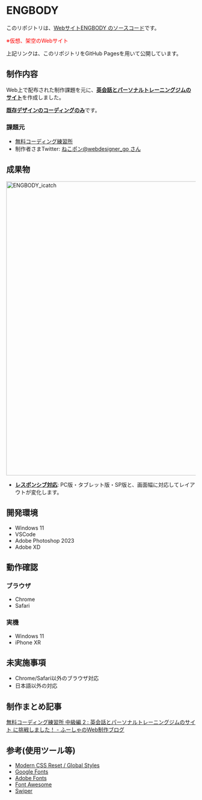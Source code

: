 # ENGBODY

このリポジトリは、<u>Webサイト[ENGBODY](https://fuchsia-84.github.io/ENGBODY/) のソースコード</u>です。

<span style="color: red;">※仮想、架空のWebサイト</span>

上記リンクは、このリポジトリをGitHub Pagesを用いて公開しています。

## 制作内容

Web上で配布された制作課題を元に、<u>**英会話とパーソナルトレーニングジムのサイト**</u>を作成しました。

<u>**既存デザインのコーディングのみ**</u>です。

### 課題元

- [無料コーディング練習所](https://webdesigner-go.com/coding-practice/)
- 制作者さまTwitter: [ねこポン@webdesigner_go さん](https://twitter.com/webdesigner_go)

## 成果物
  
<img width="783" alt="ENGBODY_icatch" src="https://github.com/fuchsia-84/ENGBODY/assets/46129202/ab9b75e9-1d17-4c8a-9b94-cd31cfca136b">

- <u>**レスポンシブ対応**</u>: PC版・タブレット版・SP版と、画面幅に対応してレイアウトが変化します。

## 開発環境

- Windows 11
- VSCode
- Adobe Photoshop 2023
- Adobe XD

## 動作確認

### ブラウザ

- Chrome
- Safari

### 実機
- Windows 11
- iPhone XR

## 未実施事項

- Chrome/Safari以外のブラウザ対応
- 日本語以外の対応
  
## 制作まとめ記事

[無料コーディング練習所 中級編 2 : 英会話とパーソナルトレーニングジムのサイト に挑戦しました！ - ふーしゃのWeb制作ブログ](https://fuchsia-84.hatenablog.com/entry/2023/08/04/200000)

## 参考(使用ツール等)

- [Modern CSS Reset / Global Styles](https://www.joshwcomeau.com/css/custom-css-reset/)
- [Google Fonts](https://fonts.google.com/)
- [Adobe Fonts](https://fonts.adobe.com/)
- [Font Awesome](https://fontawesome.com/)
- [Swiper](https://swiperjs.com/)

